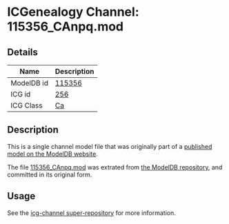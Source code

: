# ICGenealogy Channel: 115356\_CAnpq.mod

## Details

Name | Description
---- | -----------
ModelDB id | [115356](http://senselab.med.yale.edu/ModelDB/ShowModel.cshtml?model=115356)
ICG id | [256](http://icg.neurotheory.ox.ac.uk/channels/3/256)
ICG Class | [Ca](http://icg.neurotheory.ox.ac.uk/channels/3)

## Description

This is a single channel model file that was originally part of a [published model on the ModelDB website](http://senselab.med.yale.edu/mModelDB/ShowModel.cshtml?model=115356).

The file [115356\_CAnpq.mod](115356_CAnpq.mod) was extrated from [the ModelDB repository](http://senselab.med.yale.edu/ModelDB/ShowModel.cshtml?model=115356), and committed in its original form.

## Usage

See the [icg-channel super-repository](https://github.com/icgenealogy/icg-channels) for more information.